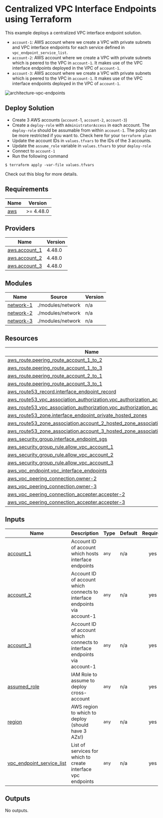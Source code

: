 # Centralized VPC Interface Endpoints using Terraform

This example deploys a centralized VPC interface endpoint solution.

* `account-1`: AWS account where we create a VPC with private subnets and VPC interface endpoints for each service defined in `vpc_endpoint_service_list`.
* `account-2`: AWS account where we create a VPC with private subnets which is peered to the VPC in `account-1`. It makes use of the VPC interface endpoints deployed in the VPC of `account-1`.
* `account-3`: AWS account where we create a VPC with private subnets which is peered to the VPC in `account-1`. It makes use of the VPC interface endpoints deployed in the VPC of `account-1`.

![architecture-vpc-endpoints](https://user-images.githubusercontent.com/14105387/209798465-a75e716c-f233-456d-814e-a5f0e55dfea4.png)

## Deploy Solution

* Create 3 AWS accounts (`account-`1, `account-2`, `account-3`)
* Create a `deploy-role` with `AdministratorAccess` in each account. The `deploy-role` should be assumable from within `account-1`. The policy can be more restricted if you want to. Check here for your `terraform plan`
* Update the account IDs in `values.tfvars` to the IDs of the 3 accounts.
* Update the `assume_role` variable in `values.tfvars` to your `deploy-role`
* Connect to `account-1`
* Run the following command
```
$ terraform apply -var-file values.tfvars
```

Check out this blog for more details.

<!-- BEGINNING OF PRE-COMMIT-TERRAFORM DOCS HOOK -->
## Requirements

| Name | Version |
|------|---------|
| <a name="requirement_aws"></a> [aws](#requirement\_aws) | >= 4.48.0  |

## Providers

| Name | Version |
|------|---------|
| <a name="provider_aws.account_1"></a> [aws.account\_1](#provider\_aws.account\_1) | 4.48.0 |
| <a name="provider_aws.account_2"></a> [aws.account\_2](#provider\_aws.account\_2) | 4.48.0 |
| <a name="provider_aws.account_3"></a> [aws.account\_3](#provider\_aws.account\_3) | 4.48.0 |

## Modules

| Name | Source | Version |
|------|--------|---------|
| <a name="module_network-1"></a> [network-1](#module\_network-1) | ./modules/network | n/a |
| <a name="module_network-2"></a> [network-2](#module\_network-2) | ./modules/network | n/a |
| <a name="module_network-3"></a> [network-3](#module\_network-3) | ./modules/network | n/a |

## Resources

| Name | Type |
|------|------|
| [aws_route.peering_route_account_1_to_2](https://registry.terraform.io/providers/hashicorp/aws/latest/docs/resources/route) | resource |
| [aws_route.peering_route_account_1_to_3](https://registry.terraform.io/providers/hashicorp/aws/latest/docs/resources/route) | resource |
| [aws_route.peering_route_account_2_to_1](https://registry.terraform.io/providers/hashicorp/aws/latest/docs/resources/route) | resource |
| [aws_route.peering_route_account_3_to_1](https://registry.terraform.io/providers/hashicorp/aws/latest/docs/resources/route) | resource |
| [aws_route53_record.interface_endpoint_record](https://registry.terraform.io/providers/hashicorp/aws/latest/docs/resources/route53_record) | resource |
| [aws_route53_vpc_association_authorization.vpc_authorization_account_2](https://registry.terraform.io/providers/hashicorp/aws/latest/docs/resources/route53_vpc_association_authorization) | resource |
| [aws_route53_vpc_association_authorization.vpc_authorization_account_3](https://registry.terraform.io/providers/hashicorp/aws/latest/docs/resources/route53_vpc_association_authorization) | resource |
| [aws_route53_zone.interface_endpoint_private_hosted_zones](https://registry.terraform.io/providers/hashicorp/aws/latest/docs/resources/route53_zone) | resource |
| [aws_route53_zone_association.account_2_hosted_zone_association](https://registry.terraform.io/providers/hashicorp/aws/latest/docs/resources/route53_zone_association) | resource |
| [aws_route53_zone_association.account_3_hosted_zone_association](https://registry.terraform.io/providers/hashicorp/aws/latest/docs/resources/route53_zone_association) | resource |
| [aws_security_group.interface_endpoint_sgs](https://registry.terraform.io/providers/hashicorp/aws/latest/docs/resources/security_group) | resource |
| [aws_security_group_rule.allow_vpc_account_1](https://registry.terraform.io/providers/hashicorp/aws/latest/docs/resources/security_group_rule) | resource |
| [aws_security_group_rule.allow_vpc_account_2](https://registry.terraform.io/providers/hashicorp/aws/latest/docs/resources/security_group_rule) | resource |
| [aws_security_group_rule.allow_vpc_account_3](https://registry.terraform.io/providers/hashicorp/aws/latest/docs/resources/security_group_rule) | resource |
| [aws_vpc_endpoint.vpc_interface_endpoints](https://registry.terraform.io/providers/hashicorp/aws/latest/docs/resources/vpc_endpoint) | resource |
| [aws_vpc_peering_connection.owner-2](https://registry.terraform.io/providers/hashicorp/aws/latest/docs/resources/vpc_peering_connection) | resource |
| [aws_vpc_peering_connection.owner-3](https://registry.terraform.io/providers/hashicorp/aws/latest/docs/resources/vpc_peering_connection) | resource |
| [aws_vpc_peering_connection_accepter.accepter-2](https://registry.terraform.io/providers/hashicorp/aws/latest/docs/resources/vpc_peering_connection_accepter) | resource |
| [aws_vpc_peering_connection_accepter.accepter-3](https://registry.terraform.io/providers/hashicorp/aws/latest/docs/resources/vpc_peering_connection_accepter) | resource |

## Inputs

| Name | Description | Type | Default | Required |
|------|-------------|------|---------|:--------:|
| <a name="input_account_1"></a> [account\_1](#input\_account\_1) | Account ID of account which hosts interface endpoints | `any` | n/a | yes |
| <a name="input_account_2"></a> [account\_2](#input\_account\_2) | Account ID of account which connects to interface endpoints via account-1 | `any` | n/a | yes |
| <a name="input_account_3"></a> [account\_3](#input\_account\_3) | Account ID of account which connects to interface endpoints via account-1 | `any` | n/a | yes |
| <a name="input_assumed_role"></a> [assumed\_role](#input\_assumed\_role) | IAM Role to assume to deploy cross-account | `any` | n/a | yes |
| <a name="input_region"></a> [region](#input\_region) | AWS region to which to deploy (should have 3 AZs!) | `any` | n/a | yes |
| <a name="input_vpc_endpoint_service_list"></a> [vpc\_endpoint\_service\_list](#input\_vpc\_endpoint\_service\_list) | List of services for which to create interface vpc endpoints | `any` | n/a | yes |

## Outputs

No outputs.
<!-- END OF PRE-COMMIT-TERRAFORM DOCS HOOK -->